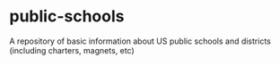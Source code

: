 public-schools
==============

A repository of basic information about US public schools and districts (including charters, magnets, etc)

